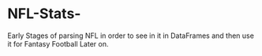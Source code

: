 # NFL-Stats-
Early Stages of parsing NFL in order to see in it in DataFrames and then use it for Fantasy Football Later on.
